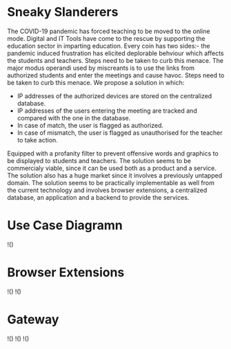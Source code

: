 
# Sneaky Slanderers

The COVID-19 pandemic has forced teaching to be moved to the online mode. Digital and IT Tools have come to the rescue by supporting the education sector in imparting education. Every coin has two sides:- the pandemic induced frustration has elicited deplorable behviour which affects the students and teachers. Steps need to be taken to curb this menace. The major modus operandi used by miscreants is to use the links from authorized students and enter the meetings and cause havoc. Steps need to be taken to curb this menace. We propose a solution in which: 

- IP addresses of the authorized devices are stored on the centralized database. 
- IP addresses of the users entering the meeting are tracked and compared with the one in the database.
- In case of match, the user is flagged as authorized. 
- In case of mismatch, the user is flagged as unauthorised for the teacher to take action.

Equipped with a profanity filter to prevent offensive words and graphics to be displayed to students and teachers. 
The solution seems to be commercialy viable, since it can be used both as a product and a service. The solution also has a huge market since it involves a previously untapped domain. The solution seems to be practically implementable as well from the current technology and involves browser extensions, a centralized database, an application and a backend to provide the services. 

# Use Case Diagramn

!()

# Browser Extensions

!()
!()

# Gateway

!()
!()
!()
